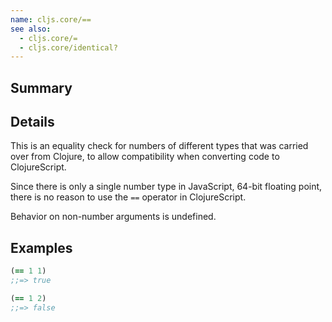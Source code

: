 ```yaml
---
name: cljs.core/==
see also:
  - cljs.core/=
  - cljs.core/identical?
---
```


## Summary

## Details

This is an equality check for numbers of different types that was carried over from Clojure,
to allow compatibility when converting code to ClojureScript.

Since there is only a single number type in JavaScript, 64-bit floating point, there is no
reason to use the `==` operator in ClojureScript.

Behavior on non-number arguments is undefined.

## Examples

```clj
(== 1 1)
;;=> true

(== 1 2)
;;=> false
```
